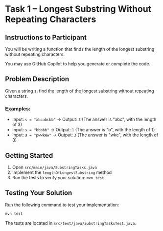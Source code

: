 # Task 1 – Longest Substring Without Repeating Characters

## Instructions to Participant

You will be writing a function that finds the length of the longest substring without repeating characters.

You may use GitHub Copilot to help you generate or complete the code.

## Problem Description

Given a string `s`, find the length of the longest substring without repeating characters.

### Examples:
- Input: `s = "abcabcbb"` → Output: `3` (The answer is "abc", with the length of 3)
- Input: `s = "bbbbb"` → Output: `1` (The answer is "b", with the length of 1)
- Input: `s = "pwwkew"` → Output: `3` (The answer is "wke", with the length of 3)

## Getting Started

1. Open `src/main/java/SubstringTasks.java`
2. Implement the `lengthOfLongestSubstring` method
3. Run the tests to verify your solution: `mvn test`

## Testing Your Solution

Run the following command to test your implementation:
```bash
mvn test
```

The tests are located in `src/test/java/SubstringTasksTest.java`.

